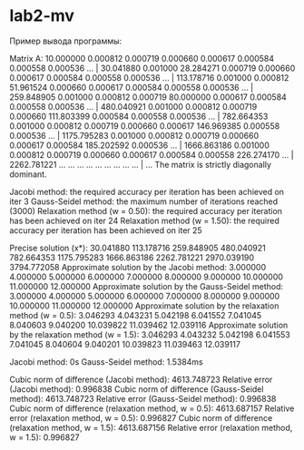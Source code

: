 # lab2-mv

Пример вывода программы:

Matrix A:
 10.000000   0.000812   0.000719   0.000660   0.000617   0.000584   0.000558   0.000536  ... |      30.041880
  0.001000  28.284271   0.000719   0.000660   0.000617   0.000584   0.000558   0.000536  ... |     113.178716
  0.001000   0.000812  51.961524   0.000660   0.000617   0.000584   0.000558   0.000536  ... |     259.848905
  0.001000   0.000812   0.000719  80.000000   0.000617   0.000584   0.000558   0.000536  ... |     480.040921
  0.001000   0.000812   0.000719   0.000660 111.803399   0.000584   0.000558   0.000536  ... |     782.664353
  0.001000   0.000812   0.000719   0.000660   0.000617 146.969385   0.000558   0.000536  ... |     1175.795283
  0.001000   0.000812   0.000719   0.000660   0.000617   0.000584 185.202592   0.000536  ... |     1666.863186
  0.001000   0.000812   0.000719   0.000660   0.000617   0.000584   0.000558 226.274170  ... |     2262.781221
    ...        ...        ...        ...        ...        ...        ...        ...     ... |         ...
The matrix is strictly diagonally dominant.


Jacobi method: the required accuracy per iteration has been achieved on iter 3
Gauss-Seidel method: the maximum number of iterations reached (3000)
Relaxation method (w = 0.50): the required accuracy per iteration has been achieved on iter 24
Relaxation method (w = 1.50): the required accuracy per iteration has been achieved on iter 25


Precise solution (x*):  30.041880 113.178716 259.848905 480.040921 782.664353 1175.795283 1666.863186 2262.781221 2970.039190 3794.772058
Approximate solution by the Jacobi method:   3.000000   4.000000   5.000000   6.000000   7.000000   8.000000   9.000000  10.000000  11.000000  12.000000
Approximate solution by the Gauss-Seidel method:   3.000000   4.000000   5.000000   6.000000   7.000000   8.000000   9.000000  10.000000  11.000000  12.000000
Approximate solution by the relaxation method (w = 0.5):   3.046293   4.043231   5.042198   6.041552   7.041045   8.040603   9.040200  10.039822  11.039462  12.039116
Approximate solution by the relaxation method (w = 1.5):   3.046293   4.043232   5.042198   6.041553   7.041045   8.040604   9.040201  10.039823  11.039463  12.039117


Jacobi method: 0s
Gauss-Seidel method: 1.5384ms


Cubic norm of difference (Jacobi method): 4613.748723
Relative error (Jacobi method):   0.996838
Cubic norm of difference (Gauss-Seidel method): 4613.748723
Relative error (Gauss-Seidel method):   0.996838
Cubic norm of difference (relaxation method, w = 0.5): 4613.687157
Relative error (relaxation method, w = 0.5):   0.996827
Cubic norm of difference (relaxation method, w = 1.5): 4613.687156
Relative error (relaxation method, w = 1.5):   0.996827
